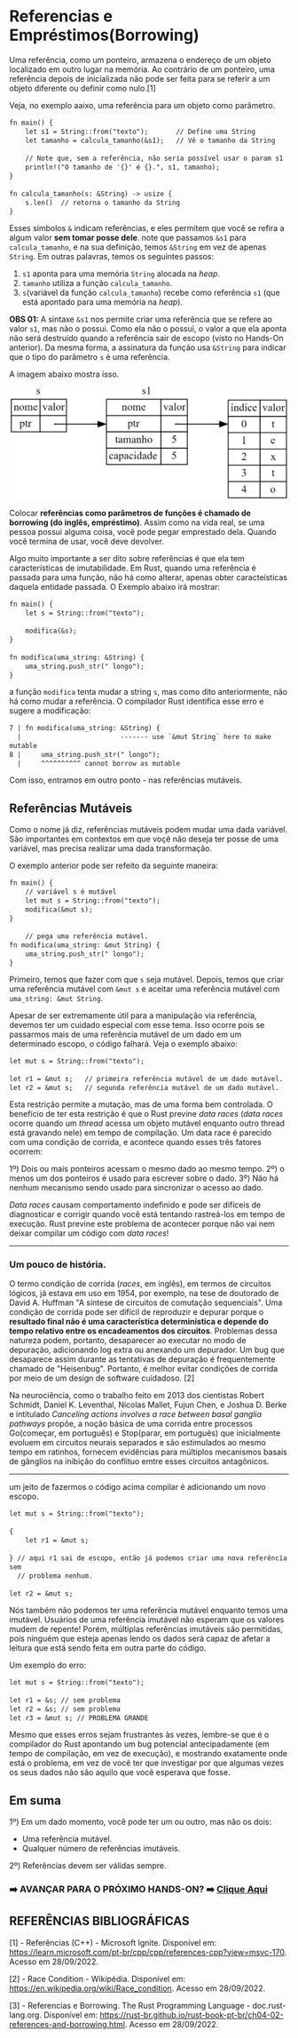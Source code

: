 # **Referencias e Empréstimos(Borrowing)**

Uma referência, como um ponteiro, armazena o endereço de um objeto localizado em outro lugar na memória. Ao contrário de um ponteiro, uma referência depois de inicializada não pode ser feita para se referir a um objeto diferente ou definir como nulo.[1]

Veja, no exemplo aaixo, uma referência para um objeto como parâmetro.

```
fn main() {
    let s1 = String::from("texto");       // Define uma String
    let tamanho = calcula_tamanho(&s1);   // Vê o tamanho da String
    
    // Note que, sem a referência, não seria possível usar o param s1
    println!("O tamanho de '{}' é {}.", s1, tamanho);
}

fn calcula_tamanho(s: &String) -> usize {
    s.len()  // retorna o tamanho da String
}
```

Esses símbolos ``&`` indicam referências, e eles permitem que você se refira a algum valor **sem tomar posse dele**. note que passamos ``&s1`` para ``calcula_tamanho``, e na sua definição, temos ``&String`` em vez de apenas ``String``. Em outras palavras, temos os seguintes passos:

1) ``s1`` aponta para uma memória ``String`` alocada na *heap*.
2) ``tamanho`` utiliza a função ``calcula_tamanho``.
3) ``s``(variável da função ``calcula_tamanho``) recebe como referência ``s1`` (que está apontado para uma memória na *heap*).

**OBS 01:** A sintaxe ``&s1`` nos permite criar uma referência que se refere ao valor ``s1``, mas não o possui. Como ela não o possui, o valor a que ela aponta não será destruído quando a referência sair de escopo (visto no Hands-On anterior). Da mesma forma, a assinatura da função usa ``&String`` para indicar que o tipo do parâmetro ``s`` é uma referência. 

A imagem abaixo mostra isso.

![](/Imagens/HD08/Referencia.png)

Colocar **referências como parâmetros de funções é chamado de borrowing (do inglês, empréstimo)**. Assim como na vida real, se uma pessoa possui alguma coisa, você pode pegar emprestado dela. Quando você termina de usar, você deve devolver.

Algo muito importante a ser dito sobre referências é que ela tem características de imutabilidade. Em Rust, quando uma referência é passada para uma função, não há como alterar, apenas obter caracteísticas daquela entidade passada. O Exemplo abaixo irá mostrar:

```
fn main() {
    let s = String::from("texto");

    modifica(&s);
}

fn modifica(uma_string: &String) {
    uma_string.push_str(" longo");
}
```

a função ``modifica`` tenta mudar a string ``s``, mas como dito anteriormente, não há como mudar a referência. O compilador Rust identifica esse erro e sugere a modificação:

```
7 | fn modifica(uma_string: &String) {
  |                         ------- use `&mut String` here to make mutable
8 |     uma_string.push_str(" longo");
  |     ^^^^^^^^^^ cannot borrow as mutable
```

Com isso, entramos em outro ponto - nas referências mutáveis.

## Referências Mutáveis

Como o nome já diz, referências mutáveis podem mudar uma dada variável. São importantes em contextos em que voçê não deseja ter posse de uma variável, mas precisa realizar uma dada transformação.

O exemplo anterior pode ser refeito da seguinte maneira:

```
fn main() {
    // variável s é mutável
    let mut s = String::from("texto");
    modifica(&mut s);
}

    // pega uma referência mutável.
fn modifica(uma_string: &mut String) {
    uma_string.push_str(" longo");
}
```

Primeiro, temos que fazer com que ``s`` seja mutável. Depois, temos que criar uma referência mutável com ``&mut s`` e aceitar uma referência mutável com ``uma_string: &mut String``.

Apesar de ser extremamente útil para a manipulação via referência, devemos ter um cuidado especial com esse tema. Isso ocorre pois se passarmos mais de uma referência mutável de um dado em um determinado escopo, o código falhará. Veja o exemplo abaixo:

```
let mut s = String::from("texto");

let r1 = &mut s;   // primeira referência mutável de um dado mutável.
let r2 = &mut s;   // segunda referência mutável de um dado mutável.
```

Esta restrição permite a mutação, mas de uma forma bem controlada. O benefício de ter esta restrição é que o Rust previne *data races* (*data races* ocorre quando um *thread* acessa um objeto mutável enquanto outro thread está gravando nele) em tempo de compilação. Um data race é parecido com uma condição de corrida, e acontece quando esses três fatores ocorrem:

1º) Dois ou mais ponteiros acessam o mesmo dado ao mesmo tempo.
2º) o menos um dos ponteiros é usado para escrever sobre o dado.
3º) Não há nenhum mecanismo sendo usado para sincronizar o acesso ao dado.

*Data races* causam comportamento indefinido e pode ser difíceis de diagnosticar e corrigir quando você está tentando rastreá-los em tempo de execução. Rust previne este problema de acontecer porque não vai nem deixar compilar um código com *data races*!

___

### Um pouco de história.

O termo condição de corrida (*races*, em inglês), em termos de circuitos lógicos, já estava em uso em 1954, por exemplo, na tese de doutorado de David A. Huffman "A síntese de circuitos de comutação sequenciais". Uma condição de corrida pode ser difícil de reproduzir e depurar porque o **resultado final não é uma característica determinística e depende do tempo relativo entre os encadeamentos dos circuitos**. Problemas dessa natureza podem, portanto, desaparecer ao executar no modo de depuração, adicionando log extra ou anexando um depurador. Um bug que desaparece assim durante as tentativas de depuração é frequentemente chamado de "Heisenbug". Portanto, é melhor evitar condições de corrida por meio de um design de software cuidadoso. [2]

Na neurociência, como o trabalho feito em 2013 dos cientistas Robert Schmidt, Daniel K. Leventhal, Nicolas Mallet, Fujun Chen, e Joshua D. Berke e intitulado *Canceling actions involves a race between basal ganglia pathways* propõe, a noção básica de uma corrida entre processos Go(começar, em português) e Stop(parar, em português) que inicialmente evoluem em circuitos neurais separados e são estimulados ao mesmo tempo em ratinhos, fornecem evidências para múltiplos mecanismos basais de gânglios na inibição do conflituo emtre esses circuitos antagônicos.

___

um jeito de fazermos o código acima compilar é adicionando um novo escopo.

```
let mut s = String::from("texto");

{
    let r1 = &mut s;

} // aqui r1 sai de escopo, então já podemos criar uma nova referência sem
  // problema nenhum.

let r2 = &mut s;
```

Nós também não podemos ter uma referência mutável enquanto temos uma imutável. Usuários de uma referência imutável não esperam que os valores mudem de repente! Porém, múltiplas referências imutáveis são permitidas, pois ninguém que esteja apenas lendo os dados será capaz de afetar a leitura que está sendo feita em outra parte do código.

Um exemplo do erro:

```
let mut s = String::from("texto");

let r1 = &s; // sem problema
let r2 = &s; // sem problema
let r3 = &mut s; // PROBLEMA GRANDE
```

Mesmo que esses erros sejam frustrantes às vezes, lembre-se que é o compilador do Rust apontando um bug potencial antecipadamente (em tempo de compilação, em vez de execução), e mostrando exatamente onde está o problema, em vez de você ter que investigar por que algumas vezes os seus dados não são aquilo que você esperava que fosse.

## Em suma

1º) Em um dado momento, você pode ter um ou outro, mas não os dois:
- Uma referência mutável.
- Qualquer número de referências imutáveis.

2º) Referências devem ser válidas sempre.


### ➡️ AVANÇAR PARA O PRÓXIMO HANDS-ON? ➡️ [Clique Aqui](/HandsOn/HD09/README.md)

## REFERÊNCIAS BIBLIOGRÁFICAS

[1] - Referências (C++) - Microsoft Ignite. Disponível em: <https://learn.microsoft.com/pt-br/cpp/cpp/references-cpp?view=msvc-170>. Acesso em 28/09/2022.

[2] - Race Condition - Wikipédia. Disponível em: <https://en.wikipedia.org/wiki/Race_condition>. Acesso em 28/09/2022.

[3] - Referencias e Borrowing. The Rust Programming Language  - doc.rust-lang.org. Disponível em: <https://rust-br.github.io/rust-book-pt-br/ch04-02-references-and-borrowing.html>. Acesso em 28/09/2022.